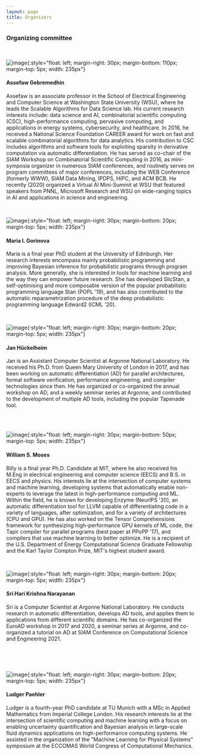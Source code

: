```yaml
---
layout: page
title: Organizers
---
```


### Organizing committee

<br/>

![image](/images/assefaw-gebremedhin.png){:style="float: left; margin-right: 30px; margin-bottom: 110px; margin-top: 5px; width: 235px"}
#### **Assefaw Gebremedhin** 
Assefaw is an associate professor in the School of Electrical Engineering and Computer Science at Washington State University (WSU), where he leads the Scalable Algorithms for Data Science lab. His current research interests include: data science and AI, combinatorial scientific computing (CSC), high-performance computing, pervasive computing, and applications in energy systems, cybersecurity, and healthcare. In 2016, he received a National Science Foundation CAREER award for work on fast and scalable combinatorial algorithms for data analytics. His contribution to CSC includes algorithms and software tools for exploiting sparsity in derivative computation via automatic differentiation. He has served as co-chair of the SIAM Workshop on Combinatorial Scientific Computing in 2016, as mini-symposia organizer in numerous SIAM conferences, and routinely serves on program committees of major conferences, including the WEB Conference (formerly WWW), SIAM Data Mining, IPDPS, HiPC, and ACM BCB. He recently (2020) organized a Virtual AI Mini-Summit at WSU that featured speakers from PNNL, Microsoft Research and WSU on wide-ranging topics in AI and applications in science and engineering. 

<br/>

![image](/images/maria-gorinova.png){:style="float: left; margin-right: 30px; margin-bottom: 20px; margin-top: 5px; width: 235px"}
#### **Maria I. Gorinova** 
Maria is a final year PhD student at the University of Edinburgh. Her research interests encompass mainly probabilistic programming and improving Bayesian inference for probabilistic programs through program analysis. More generally, she is interested in tools for machine learning and the way they can empower future research. She has developed SlicStan, a self-optimising and more composable version of the popular probabilistic programming language Stan (POPL '19), and has also contributed to the automatic reparametrization procedure of the deep probabilistic programming language Edward2 (ICML '20).

<br/>

![image](/images/jan-huckelheim.png){:style="float: left; margin-right: 30px; margin-bottom: 20px; margin-top: 5px; width: 235px"}
#### **Jan Hückelheim** 
Jan is an Assistant Computer Scientist at Argonne National Laboratory. He received his Ph.D. from Queen Mary University of London in 2017, and has been working on automatic differentiation (AD) for parallel architectures, formal software verification, performance engineering, and compiler technologies since then. He has organized or co-organized the annual workshop on AD, and a weekly seminar series at Argonne, and contributed to the development of multiple AD tools, including the popular Tapenade tool.

<br/><br/>

![image](/images/william-moses.png){:style="float: left; margin-right: 30px; margin-bottom: 50px; margin-top: 5px; width: 235px"}
#### **William S. Moses** 
Billy is a final year Ph.D. Candidate at MIT, where he also received his M.Eng in electrical engineering and computer science (EECS) and B.S. in EECS and physics. His interests lie at the intersection of computer systems and machine learning, developing systems that automatically enable non-experts to leverage the latest in high-performance computing and ML. Within the field, he is known for developing Enzyme (NeurIPS '20), an automatic differentiation tool for LLVM capable of differentiating code in a variety of languages, after optimization, and for a variety of architectures (CPU and GPU). He has also worked on the Tensor Comprehensions framework for synthesizing high-performance GPU kernels of ML code, the Tapir compiler for parallel programs (best paper at PPoPP '17), and compilers that use machine learning to better optimize. He is a recipient of the U.S. Department of Energy Computational Science Graduate Fellowship and the Karl Taylor Compton Prize, MIT's highest student award.

<br/>

![image](/images/sri-hari-krishna-narayanan.png){:style="float: left; margin-right: 30px; margin-bottom: 20px; margin-top: 5px; width: 235px"} 
#### **Sri Hari Krishna Narayanan** 
Sri is a Computer Scientist at Argonne National Laboratory. He conducts research in automatic differentiation, develops AD tools, and applies them to applications from different scientific domains. He has co-organized the EuroAD workshop in 2017 and 2020, a seminar series at Argonne, and co-organized a tutorial on AD at SIAM Conference on Computational Science and Engineering 2021.

<br/><br/><br/>

![image](/images/ludger-paehler.png){:style="float: left; margin-right: 30px; margin-bottom: 20px; margin-top: 5px; width: 235px"}
#### **Ludger Paehler** 
Ludger is a fourth-year PhD candidate at TU Munich with a MSc in Applied Mathematics from Imperial College London. His research interests lie at the intersection of scientific computing and machine learning with a focus on enabling uncertainty quantification and Bayesian analysis in large-scale fluid dynamics applications on high-performance computing systems. He assisted in the organization of the "Machine Learning for Physical Systems" symposium at the ECCOMAS World Congress of Computational Mechanics.

